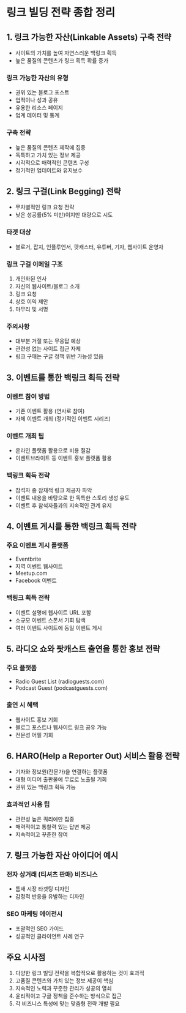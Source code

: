 # 링크 빌딩 전략 종합 정리

## 1. 링크 가능한 자산(Linkable Assets) 구축 전략

- 사이트의 가치를 높여 자연스러운 백링크 획득
- 높은 품질의 콘텐츠가 링크 획득 확률 증가

### 링크 가능한 자산의 유형

- 권위 있는 블로그 포스트
- 업적이나 성과 공유
- 유용한 리소스 페이지
- 업계 데이터 및 통계

### 구축 전략

- 높은 품질의 콘텐츠 제작에 집중
- 독특하고 가치 있는 정보 제공
- 시각적으로 매력적인 콘텐츠 구성
- 정기적인 업데이트와 유지보수

## 2. 링크 구걸(Link Begging) 전략

- 무차별적인 링크 요청 전략
- 낮은 성공률(5% 미만)이지만 대량으로 시도

### 타겟 대상

- 블로거, 잡지, 인플루언서, 팟캐스터, 유튜버, 기자, 웹사이트 운영자

### 링크 구걸 이메일 구조

1. 개인화된 인사
2. 자신의 웹사이트/블로그 소개
3. 링크 요청
4. 상호 이익 제안
5. 마무리 및 서명

### 주의사항

- 대부분 거절 또는 무응답 예상
- 관련성 없는 사이트 접근 자제
- 링크 구매는 구글 정책 위반 가능성 있음

## 3. 이벤트를 통한 백링크 획득 전략

### 이벤트 참여 방법

- 기존 이벤트 활용 (연사로 참여)
- 자체 이벤트 개최 (정기적인 이벤트 시리즈)

### 이벤트 개최 팁

- 온라인 플랫폼 활용으로 비용 절감
- 이벤트브라이트 등 이벤트 홍보 플랫폼 활용

### 백링크 획득 전략

- 참석자 중 잠재적 링크 제공자 파악
- 이벤트 내용을 바탕으로 한 독특한 스토리 생성 유도
- 이벤트 후 참석자들과의 지속적인 관계 유지

## 4. 이벤트 게시를 통한 백링크 획득 전략

### 주요 이벤트 게시 플랫폼

- Eventbrite
- 지역 이벤트 웹사이트
- Meetup.com
- Facebook 이벤트

### 백링크 획득 전략

- 이벤트 설명에 웹사이트 URL 포함
- 소규모 이벤트 스폰서 기회 탐색
- 여러 이벤트 사이트에 동일 이벤트 게시

## 5. 라디오 쇼와 팟캐스트 출연을 통한 홍보 전략

### 주요 플랫폼

- Radio Guest List (radioguests.com)
- Podcast Guest (podcastguests.com)

### 출연 시 혜택

- 웹사이트 홍보 기회
- 블로그 포스트나 웹사이트 링크 공유 가능
- 전문성 어필 기회

## 6. HARO(Help a Reporter Out) 서비스 활용 전략

- 기자와 정보원(전문가)을 연결하는 플랫폼
- 대형 미디어 출판물에 무료로 노출될 기회
- 권위 있는 백링크 획득 가능

### 효과적인 사용 팁

- 관련성 높은 쿼리에만 집중
- 매력적이고 통찰력 있는 답변 제공
- 지속적이고 꾸준한 참여

## 7. 링크 가능한 자산 아이디어 예시

### 전자 상거래 (티셔츠 판매) 비즈니스

- 틈새 시장 타겟팅 디자인
- 감정적 반응을 유발하는 디자인

### SEO 마케팅 에이전시

- 포괄적인 SEO 가이드
- 성공적인 클라이언트 사례 연구

## 주요 시사점

1. 다양한 링크 빌딩 전략을 복합적으로 활용하는 것이 효과적
2. 고품질 콘텐츠와 가치 있는 정보 제공이 핵심
3. 지속적인 노력과 꾸준한 관리가 성공의 열쇠
4. 윤리적이고 구글 정책을 준수하는 방식으로 접근
5. 각 비즈니스 특성에 맞는 맞춤형 전략 개발 필요
